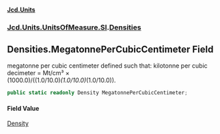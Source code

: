 #### [Jcd.Units](index.md 'index')
### [Jcd.Units.UnitsOfMeasure.SI](Jcd.Units.UnitsOfMeasure.SI.md 'Jcd.Units.UnitsOfMeasure.SI').[Densities](Densities.md 'Jcd.Units.UnitsOfMeasure.SI.Densities')

## Densities.MegatonnePerCubicCentimeter Field

megatonne per cubic centimeter defined such that: kilotonne per cubic decimeter = Mt/cm³ ×  
(1000.0)/((1.0/10.0)*(1.0/10.0)*(1.0/10.0)).

```csharp
public static readonly Density MegatonnePerCubicCentimeter;
```

#### Field Value
[Density](Density.md 'Jcd.Units.UnitTypes.Density')